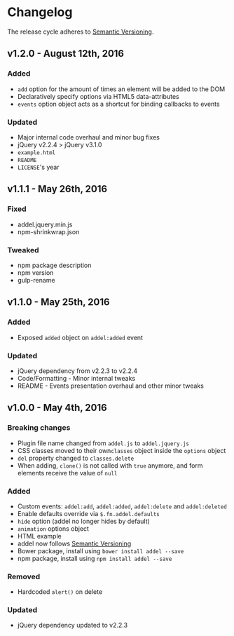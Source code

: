 # Changelog
The release cycle adheres to [Semantic Versioning](http://semver.org/).


## v1.2.0 - August 12th, 2016
### Added
- `add` option for the amount of times an element will be added to the DOM
- Declaratively specify options via HTML5 data-attributes
- `events` option object acts as a shortcut for binding callbacks to events

### Updated
- Major internal code overhaul and minor bug fixes
- jQuery v2.2.4 > jQuery v3.1.0
- `example.html`
- `README`
- `LICENSE`'s year


## v1.1.1 - May 26th, 2016
### Fixed
- addel.jquery.min.js
- npm-shrinkwrap.json

### Tweaked
- npm package description
- npm version
- gulp-rename

## v1.1.0 - May 25th, 2016
### Added
- Exposed `added` object on `addel:added` event

### Updated
- jQuery dependency from v2.2.3 to v2.2.4
- Code/Formatting - Minor internal tweaks
- README - Events presentation overhaul and other minor tweaks


## v1.0.0 - May 4th, 2016
### Breaking changes
- Plugin file name changed from `addel.js` to `addel.jquery.js`
- CSS classes moved to their own`classes`  object inside the `options` object
- `del` property changed to `classes.delete`
- When adding, `clone()` is not called with `true` anymore, and form elements receive the value of `null`

### Added
- Custom events: `addel:add`, `addel:added`, `addel:delete` and `addel:deleted`
- Enable defaults override via `$.fn.addel.defaults`
- `hide` option (addel no longer hides by default)
- `animation` options object
- HTML example
- addel now follows [Semantic Versioning](http://semver.org/)
- Bower package, install using `bower install addel --save`
- npm package, install using `npm install addel --save`

### Removed
- Hardcoded `alert()` on delete

### Updated
- jQuery dependency updated to v2.2.3